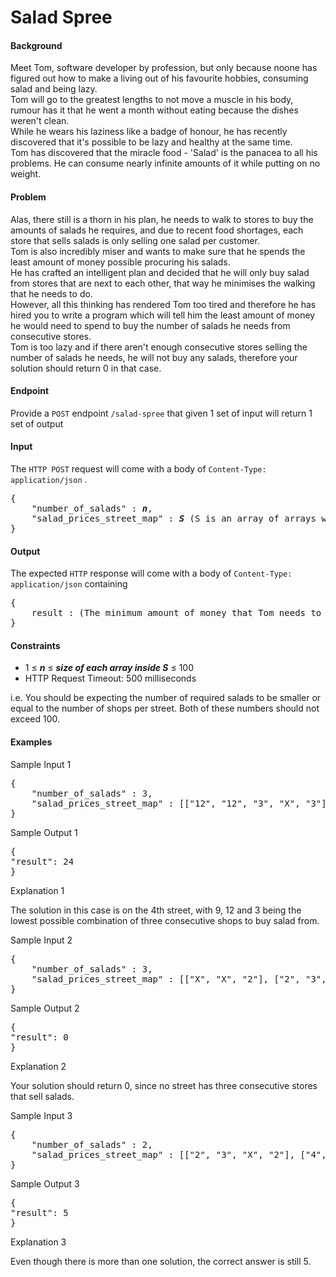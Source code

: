 <div id="wrapper">
    <h1 id="sorting">Salad Spree</h1>
    <h4 id="description">Background</h4>
    <p> Meet Tom, software developer by profession, but only because noone has figured out how to make a living out of his favourite hobbies, consuming salad and being lazy. <br>
        Tom will go to the greatest lengths to not move a muscle in his body, rumour has it that he went a month without eating because the dishes weren't clean. <br>
        While he wears his laziness like a badge of honour, he has recently discovered that it's possible to be lazy and healthy at the same time. <br>
        Tom has discovered that the miracle food - 'Salad' is the panacea to all his problems. He can consume nearly infinite amounts of it while putting on no weight. <br>
    </p><h4 id="problem">Problem</h4>
        Alas, there still is a thorn in his plan, he needs to walk to stores to buy the amounts of salads he requires, and due to recent food shortages, each store that sells salads is only selling one salad per customer. <br>
        Tom is also incredibly miser and wants to make sure that he spends the least amount of money possible procuring his salads. <br>
        He has crafted an intelligent plan and decided that he will only buy salad from stores that are next to each other, that way he minimises the walking that he needs to do. <br>
        However, all this thinking has rendered Tom too tired and therefore he has hired you to write a program which will tell him the least amount of money he would need to spend to buy the number of salads he needs from consecutive stores. <br>
        Tom is too lazy and if there aren't enough consecutive stores selling the number of salads he needs, he will not buy any salads, therefore your solution should return 0 in that case. <br>
    <p></p>
    <h4 id="endpoint">Endpoint</h4>
    <p>Provide a
        <code>POST</code> endpoint
        <code>/salad-spree</code> that given 1 set of input will return 1 set of output</p>
    <h4 id="input">Input</h4>
    <p>The
        <code>HTTP POST</code> request will come with a body of
        <code>Content-Type: application/json</code> .</p>
    <pre>{
    "number_of_salads" : <b><i>n</i></b>,
    "salad_prices_street_map" : <b><i>S</i></b> (S is an array of arrays where each array indicates the price of salads in each store on a certain street. A price of "X" indicates that the store doesn't sell salads)
}</pre>
    <h4 id="output">Output</h4>
    <p>The expected
        <code>HTTP</code> response will come with a body of
        <code>Content-Type: application/json</code>
        containing</p>
    <pre>{
    result : (The minimum amount of money that Tom needs to spend to buy <b><i>n</i></b> salads from <b><i>n</i></b> consecutive stores that sell salad)
}</pre>
    <h4>Constraints</h4>
    <ul>
        <li>
            1 ≤ <b><i>n</i></b> ≤ <b><i>size of each array inside S</i></b> ≤ 100
        </li>
        <li>
            HTTP Request Timeout: 500 milliseconds
        </li>
    </ul>
        i.e. You should be expecting the number of required salads to be smaller or equal to the number of shops per street. Both of these numbers should not exceed 100.
    <h4 id="Explanation">Examples</h4>
    <p>Sample Input 1</p>
    <pre>{
    "number_of_salads" : 3,
    "salad_prices_street_map" : [["12", "12", "3", "X", "3"], ["23", "X", "X", "X", "3"], ["33", "21", "X", "X", "X"], ["9", "12", "3", "X", "X"], ["X", "X", "X", "4", "5"]]
}</pre>
<p>Sample Output 1</p>
<pre>{
"result": 24
}</pre>
<p>Explanation 1</p>
    <p>The solution in this case is on the 4th street, with 9, 12 and 3 being the lowest possible combination of three consecutive shops to buy salad from.</p>
    <p>Sample Input 2</p>
    <pre>{
    "number_of_salads" : 3,
    "salad_prices_street_map" : [["X", "X", "2"], ["2", "3", "X"], ["X", "3", "2"]]
}</pre>
<p>Sample Output 2</p>
<pre>{
"result": 0
}</pre>
<p>Explanation 2</p>
    <p>Your solution should return 0, since no street has three consecutive stores that sell salads.</p>
    <p>Sample Input 3</p>
    <pre>{
    "number_of_salads" : 2,
    "salad_prices_street_map" : [["2", "3", "X", "2"], ["4", "X", "X", "4"], ["3", "2", "X", "X"], ["X", "X", "X", "5"]]
}</pre>
<p>Sample Output 3</p>
<pre>{
"result": 5
}</pre>
<p>Explanation 3</p>
    <p>Even though there is more than one solution, the correct answer is still 5.</p>
</div>
